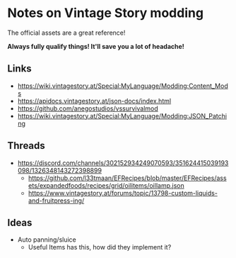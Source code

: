 # Notes on Vintage Story modding

The official assets are a great reference!

**Always fully qualify things! It'll save you a lot of headache!**

## Links

- https://wiki.vintagestory.at/Special:MyLanguage/Modding:Content_Mods
- https://apidocs.vintagestory.at/json-docs/index.html
- https://github.com/anegostudios/vssurvivalmod
- https://wiki.vintagestory.at/Special:MyLanguage/Modding:JSON_Patching

## Threads

- https://discord.com/channels/302152934249070593/351624415039193098/1326348143272398899
	- https://github.com/l33tmaan/EFRecipes/blob/master/EFRecipes/assets/expandedfoods/recipes/grid/oilitems/oillamp.json
	- https://www.vintagestory.at/forums/topic/13798-custom-liquids-and-fruitpress-ing/

## Ideas

- Auto panning/sluice
	- Useful Items has this, how did they implement it?
